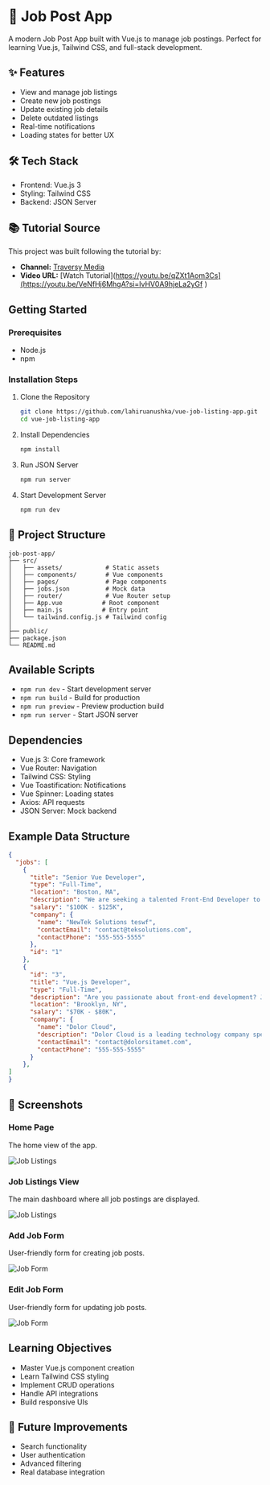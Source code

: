 # 💼 Job Post App

A modern Job Post App built with Vue.js to manage job postings. Perfect for learning Vue.js, Tailwind CSS, and full-stack development.

## ✨ Features

- View and manage job listings
- Create new job postings
- Update existing job details
- Delete outdated listings
- Real-time notifications
- Loading states for better UX

## 🛠️ Tech Stack

- Frontend: Vue.js 3
- Styling: Tailwind CSS
- Backend: JSON Server

## 📚 Tutorial Source

This project was built following the tutorial by:
- **Channel:** [Traversy Media](https://www.youtube.com/@TraversyMedia)
- **Video URL:** [Watch Tutorial](https://youtu.be/qZXt1Aom3Cs](https://youtu.be/VeNfHj6MhgA?si=IvHV0A9hjeLa2yGf )

## Getting Started

### Prerequisites
- Node.js
- npm

### Installation Steps

1. Clone the Repository
   ```bash
   git clone https://github.com/lahiruanushka/vue-job-listing-app.git
   cd vue-job-listing-app
   ```

2. Install Dependencies
   ```bash
   npm install
   ```

3. Run JSON Server
   ```bash
   npm run server
   ```

4. Start Development Server
   ```bash
   npm run dev
   ```

## 📁 Project Structure

```plaintext
job-post-app/
├── src/
│   ├── assets/            # Static assets
│   ├── components/        # Vue components
│   ├── pages/             # Page components
│   ├── jobs.json          # Mock data
│   ├── router/            # Vue Router setup
│   ├── App.vue           # Root component
│   ├── main.js           # Entry point
│   └── tailwind.config.js # Tailwind config
│
├── public/
├── package.json
└── README.md
```

## Available Scripts

- `npm run dev` - Start development server
- `npm run build` - Build for production
- `npm run preview` - Preview production build
- `npm run server` - Start JSON server

## Dependencies

- Vue.js 3: Core framework
- Vue Router: Navigation
- Tailwind CSS: Styling
- Vue Toastification: Notifications
- Vue Spinner: Loading states
- Axios: API requests
- JSON Server: Mock backend

## Example Data Structure

```json
{
  "jobs": [
    {
      "title": "Senior Vue Developer",
      "type": "Full-Time",
      "location": "Boston, MA",
      "description": "We are seeking a talented Front-End Developer to join our team in Boston, MA. The ideal candidate will have strong skills in HTML, CSS, and JavaScript, with experience working with modern JavaScript frameworks such as Vue or Angular.",
      "salary": "$100K - $125K",
      "company": {
        "name": "NewTek Solutions teswf",
        "contactEmail": "contact@teksolutions.com",
        "contactPhone": "555-555-5555"
      },
      "id": "1"
    },
    {
      "id": "3",
      "title": "Vue.js Developer",
      "type": "Full-Time",
      "description": "Are you passionate about front-end development? Join our team in vibrant Brooklyn, NY, and work on exciting projects that make a difference. We offer competitive compensation and a collaborative work environment where your ideas are valued.",
      "location": "Brooklyn, NY",
      "salary": "$70K - $80K",
      "company": {
        "name": "Dolor Cloud",
        "description": "Dolor Cloud is a leading technology company specializing in digital solutions for businesses of all sizes. With a focus on innovation and customer satisfaction, we are committed to delivering cutting-edge products and services.",
        "contactEmail": "contact@dolorsitamet.com",
        "contactPhone": "555-555-5555"
      }
    },
]
}
```

## 📸 Screenshots

### Home Page
The home view of the app.

![Job Listings](/screenshots/home.png)

### Job Listings View
The main dashboard where all job postings are displayed.

![Job Listings](/screenshots/job-listings.png)

### Add Job Form
User-friendly form for creating job posts.

![Job Form](/screenshots/add-job-form.png)

### Edit Job Form
User-friendly form for updating job posts.

![Job Form](/screenshots/edit-job-form.png)

## Learning Objectives

- Master Vue.js component creation
- Learn Tailwind CSS styling
- Implement CRUD operations
- Handle API integrations
- Build responsive UIs


## 🚀 Future Improvements

- Search functionality
- User authentication
- Advanced filtering
- Real database integration
